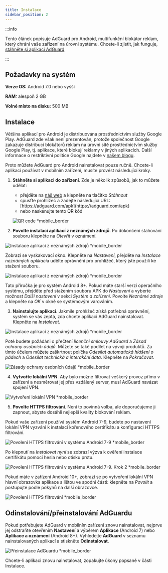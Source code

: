 ```yaml
---
title: Instalace
sidebar_position: 2
---
```


:::info

Tento článek popisuje AdGuard pro Android, multifunkční blokátor reklam, který chrání vaše zařízení na úrovni systému. Chcete-li zjistit, jak funguje, [stáhněte si aplikaci AdGuard](https://adguard.com/download.html?auto=true)

:::

## Požadavky na systém

**Verze OS:** Android 7.0 nebo vyšší

**RAM:** alespoň 2 GB

**Volné místo na disku:** 500 MB

## Instalace

Většina aplikací pro Android je distribuována prostřednictvím služby Google Play. AdGuard zde však není prezentován, protože společnost Google zakazuje distribuci blokátorů reklam na úrovni sítě prostřednictvím služby Google Play, tj. aplikace, které blokují reklamy v jiných aplikacích. Další informace o restriktivní politice Google najdete v [našem blogu](https://blog.adguard.com/en/google-removes-adguard-android-app-google-play/).

Proto můžete AdGuard pro Android nainstalovat pouze ručně. Chcete-li aplikaci používat v mobilním zařízení, musíte provést následující kroky.

1. **Stáhněte si aplikaci do zařízení**. Zde je několik způsobů, jak to můžete udělat:

    * přejděte na [náš web](https://adguard.com/adguard-android/overview.html) a klepněte na tlačítko *Stáhnout*
    * spusťte prohlížeč a zadejte následující URL: [https://adguard.com/apk](https://adguard.com/apk)
    * nebo naskenujte tento QR kód

    ![QR code *mobile_border](https://cdn.adtidy.org/content/kb/ad_blocker/android/installation/inst_qr.png)

2. **Povolte instalaci aplikací z neznámých zdrojů**. Po dokončení stahování souboru klepněte na *Otevřít* v oznámení.

![Instalace aplikací z neznámých zdrojů *mobile_border](https://cdn.adtidy.org/content/kb/ad_blocker/android/installation/inst_1.png)

Zobrazí se vyskakovací okno. Klepněte na *Nastavení*, přejděte na *Instalace neznámých aplikací*a udělte oprávnění pro prohlížeč, který jste použili ke stažení souboru.

![Instalace aplikací z neznámých zdrojů *mobile_border](https://cdn.adtidy.org/content/kb/ad_blocker/android/installation/inst_3.png)

Tato příručka je pro systém Android 8+. Pokud máte starší verzi operačního systému, přejděte před stažením souboru APK do *Nastavení* a vyberte možnost *Další nastavení* v sekci *Systém a zařízení*. Povolte *Neznámé zdroje* a klepněte na *OK* v okně se systémovým varováním.

3. **Nainstalujte aplikaci**. Jakmile prohlížeč získá potřebná oprávnění, systém se vás zeptá, zda chcete aplikaci AdGuard nainstalovat. Klepněte na *Instalovat*.

![Instalace aplikací z neznámých zdrojů *mobile_border](https://cdn.adtidy.org/content/kb/ad_blocker/android/installation/inst_4.png)

Poté budete požádáni o přečtení *licenční smlouvy AdGuard* a *Zásad ochrany osobních údajů*. Můžete se také podílet na vývoji produktů. Za tímto účelem můžete zaškrtnout políčka *Odesílat automatická hlášení o pádech* a *Odesílat technická a interakční data*. Klepněte na *Pokračovat*.

![Zásady ochrany osobních údajů *mobile_border](https://cdn.adtidy.org/content/kb/ad_blocker/android/installation/fl_3.png)

4. **Vytvořte lokální VPN**. Aby bylo možné filtrovat veškerý provoz přímo v zařízení a nesměrovat jej přes vzdálený server, musí AdGuard navázat spojení VPN.

![Vytvoření lokální VPN *mobile_border](https://cdn.adtidy.org/content/kb/ad_blocker/android/installation/fl_2.png)

5. **Povolte HTTPS filtrování**. Není to povinná volba, ale doporučujeme ji zapnout, abyste dosáhli nejlepší kvality blokování reklam.

Pokud vaše zařízení používá systém Android 7-9, budete po nastavení lokální VPN vyzváni k instalaci kořenového certifikátu a konfiguraci HTTPS filtrování.

![Povolení HTTPS filtrování v systému Android 7-9 *mobile_border](https://cdn.adtidy.org/content/kb/ad_blocker/android/installation/cert_1.jpg)

Po klepnutí na *Instalovat nyní* se zobrazí výzva k ověření instalace certifikátu pomocí hesla nebo otisku prstu.

![Povolení HTTPS filtrování v systému Android 7-9. Krok 2 *mobile_border](https://cdn.adtidy.org/content/kb/ad_blocker/android/installation/cert_2.jpg)

Pokud máte v zařízení Android 10+, zobrazí se po vytvoření lokální VPN hlavní obrazovka aplikace s lištou ve spodní části: klepněte na *Povolit* a postupujte podle pokynů na další obrazovce.

![Povolení HTTPS filtrování *mobile_border](https://cdn.adtidy.org/content/kb/ad_blocker/android/installation/fl_5.png)

## Odinstalování/přeinstalování AdGuardu

Pokud potřebujete AdGuard v mobilním zařízení znovu nainstalovat, nejprve jej odstraňte otevřením **Nastavení** a výběrem **Aplikace** (Android 7) nebo **Aplikace a oznámení** (Android 8+). Vyhledejte **AdGuard** v seznamu nainstalovaných aplikací a stiskněte **Odinstalovat**.

![Přeinstalace AdGuardu *mobile_border](https://cdn.adtidy.org/content/kb/ad_blocker/android/installation/inst_4.png)

Chcete-li aplikaci znovu nainstalovat, zopakujte úkony popsané v části Instalace.
